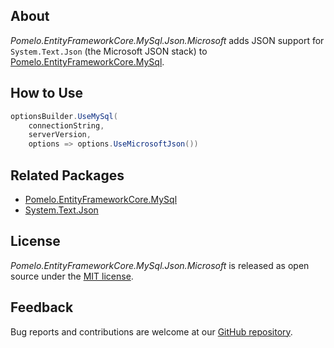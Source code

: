 ﻿## About

_Pomelo.EntityFrameworkCore.MySql.Json.Microsoft_ adds JSON support for `System.Text.Json` (the Microsoft JSON stack) to [Pomelo.EntityFrameworkCore.MySql](https://github.com/PomeloFoundation/Pomelo.EntityFrameworkCore.MySql).

## How to Use

```csharp
optionsBuilder.UseMySql(
    connectionString,
    serverVersion,
    options => options.UseMicrosoftJson())
```

## Related Packages

* [Pomelo.EntityFrameworkCore.MySql](https://www.nuget.org/packages/Pomelo.EntityFrameworkCore.MySql)
* [System.Text.Json](https://www.nuget.org/packages/System.Text.Json)

## License

_Pomelo.EntityFrameworkCore.MySql.Json.Microsoft_ is released as open source under the [MIT license](https://github.com/PomeloFoundation/Pomelo.EntityFrameworkCore.MySql/blob/main/LICENSE).

## Feedback

Bug reports and contributions are welcome at our [GitHub repository](https://github.com/PomeloFoundation/Pomelo.EntityFrameworkCore.MySql).
